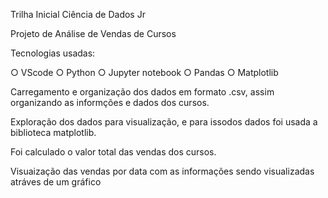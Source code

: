 Trilha Inicial Ciência de Dados Jr

Projeto de Análise de Vendas de Cursos

Tecnologias usadas:

○ VScode
○ Python
○ Jupyter notebook 
○ Pandas
○ Matplotlib


Carregamento e organização dos dados em formato .csv, assim organizando as informções e dados dos cursos.

Exploração dos dados para visualização, e para issodos dados foi usada a biblioteca matplotlib.

Foi calculado o valor total das vendas dos cursos.

Visuaização das vendas por data com as informações sendo visualizadas atráves de um gráfico

